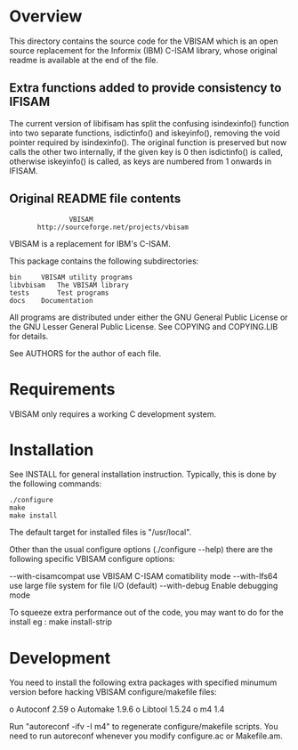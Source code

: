Overview
========

This directory contains the source code for the VBISAM which is
an open source replacement for the Informix (IBM) C-ISAM library,
whose original readme is available at the end of the file.

Extra functions added to provide consistency to IFISAM
------------------------------------------------------
The current version of libifisam has split the confusing isindexinfo()
function into two separate functions, isdictinfo() and iskeyinfo(),
removing the void pointer required by isindexinfo(). The original 
function is preserved but now calls the other two internally, if the
given key is 0 then isdictinfo() is called, otherwise iskeyinfo() is
called, as keys are numbered from 1 onwards in IFISAM.

Original README file contents
-----------------------------
			       VBISAM
	       http://sourceforge.net/projects/vbisam

VBISAM is a replacement for IBM's C-ISAM.

This package contains the following subdirectories:

    bin		VBISAM utility programs
    libvbisam   The VBISAM library
    tests       Test programs
    docs	Documentation

All programs are distributed under either the GNU General Public
License or the GNU Lesser General Public License.
See COPYING and COPYING.LIB for details.

See AUTHORS for the author of each file.

Requirements
============

VBISAM only requires a working C development system.

Installation
============

See INSTALL for general installation instruction.  Typically,
this is done by the following commands:

    ./configure
    make
    make install

The default target for installed files is "/usr/local".

Other than the usual configure options (./configure --help)
there are the following specific VBISAM configure options:

  --with-cisamcompat	use VBISAM C-ISAM comatibility mode
  --with-lfs64		use large file system for file I/O (default)
  --with-debug		Enable debugging mode

To squeeze extra performance out of the code, you may want to
do for the install eg :
make install-strip


Development
===========

You need to install the following extra packages with specified
minumum version before hacking VBISAM configure/makefile files:

  o Autoconf 2.59
  o Automake 1.9.6
  o Libtool 1.5.24
  o m4 1.4

Run "autoreconf -ifv -I m4" to regenerate configure/makefile scripts.
You need to run autoreconf whenever you modify configure.ac
or Makefile.am.
